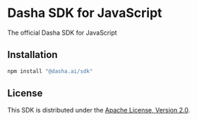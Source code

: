 # Dasha SDK for JavaScript

The official Dasha SDK for JavaScript

## Installation

```sh
npm install "@dasha.ai/sdk"
```

## License

This SDK is distributed under the
[Apache License, Version 2.0](http://www.apache.org/licenses/LICENSE-2.0).
